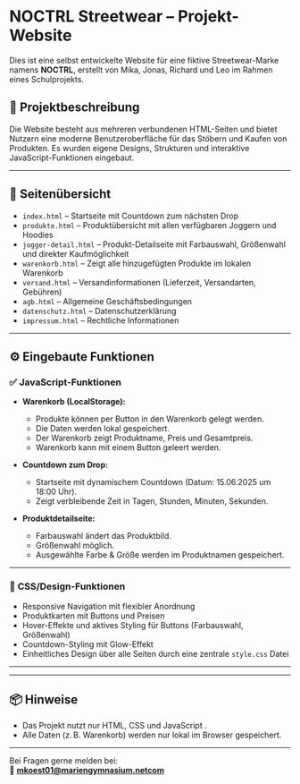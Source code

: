 # NOCTRL Streetwear – Projekt-Website

Dies ist eine selbst entwickelte Website für eine fiktive Streetwear-Marke namens **NOCTRL**, erstellt von Mika, Jonas, Richard und Leo im Rahmen eines Schulprojekts.

## 🔧 Projektbeschreibung

Die Website besteht aus mehreren verbundenen HTML-Seiten und bietet Nutzern eine moderne Benutzeroberfläche für das Stöbern und Kaufen von Produkten. Es wurden eigene Designs, Strukturen und interaktive JavaScript-Funktionen eingebaut.

---

## 📄 Seitenübersicht

- `index.html` – Startseite mit Countdown zum nächsten Drop
- `produkte.html` – Produktübersicht mit allen verfügbaren Joggern und Hoodies
- `jogger-detail.html` – Produkt-Detailseite mit Farbauswahl, Größenwahl und direkter Kaufmöglichkeit
- `warenkorb.html` – Zeigt alle hinzugefügten Produkte im lokalen Warenkorb
- `versand.html` – Versandinformationen (Lieferzeit, Versandarten, Gebühren)
- `agb.html` – Allgemeine Geschäftsbedingungen
- `datenschutz.html` – Datenschutzerklärung
- `impressum.html` – Rechtliche Informationen

---

## ⚙️ Eingebaute Funktionen

### ✅ **JavaScript-Funktionen**
- **Warenkorb (LocalStorage):**
  - Produkte können per Button in den Warenkorb gelegt werden.
  - Die Daten werden lokal gespeichert.
  - Der Warenkorb zeigt Produktname, Preis und Gesamtpreis.
  - Warenkorb kann mit einem Button geleert werden.

- **Countdown zum Drop:**
  - Startseite mit dynamischem Countdown (Datum: 15.06.2025 um 18:00 Uhr).
  - Zeigt verbleibende Zeit in Tagen, Stunden, Minuten, Sekunden.

- **Produktdetailseite:**
  - Farbauswahl ändert das Produktbild.
  - Größenwahl möglich.
  - Ausgewählte Farbe & Größe werden im Produktnamen gespeichert.

---

### 🎨 **CSS/Design-Funktionen**
- Responsive Navigation mit flexibler Anordnung
- Produktkarten mit Buttons und Preisen
- Hover-Effekte und aktives Styling für Buttons (Farbauswahl, Größenwahl)
- Countdown-Styling mit Glow-Effekt
- Einheitliches Design über alle Seiten durch eine zentrale `style.css` Datei

---



---

## 📦 Hinweise

- Das Projekt nutzt nur HTML, CSS und JavaScript .
- Alle Daten (z. B. Warenkorb) werden nur lokal im Browser gespeichert.

---

Bei Fragen gerne melden bei:  
📧 **mkoest01@mariengymnasium.netcom** 
